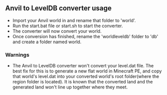 ## Anvil to LevelDB converter usage
- Import your Anvil world in and rename that folder to 'world'. 
- Run the start.bat file or start.sh to start the converter.
- The converter will now convert your world.
- Once conversion has finished, rename the 'worldleveldb' folder to 'db' and create a folder named world.
### Warnings
- The Anvil to LevelDB converter won't convert your level.dat file. The best fix for this is to generate a new flat world in Minecraft PE, and copy that world's level.dat into your converted world's root folder(where the region folder is located). It is known that the converted land and the generated land won't line up together where they meet. 
